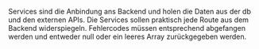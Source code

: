 Services sind die Anbindung ans Backend und holen die Daten aus der db und den externen APIs.
Die Services sollen praktisch jede Route aus dem Backend widerspiegeln.
Fehlercodes müssen entsprechend abgefangen werden und entweder null oder ein leeres Array zurückgegeben werden.
